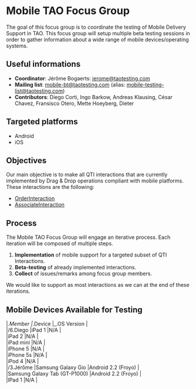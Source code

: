 <!--
author:
    - 'Patrick Plichart'
created_at: '2013-10-15 11:44:02'
updated_at: '2014-02-13 16:49:20'
tags:
    - 'Contribution Focus Groups'
-->

Mobile TAO Focus Group
======================

The goal of this focus group is to coordinate the testing of Mobile Delivery Support in TAO. This focus group will setup multiple beta testing sessions in order to gather information about a wide range of mobile devices/operating systems.

Useful informations
-------------------

-   **Coordinator**: Jérôme Bogaerts: jerome@taotesting.com
-   **Mailing list**: mobile-bt@taotesting.com (alias: mobile-testing-list@taotesting.com)
-   **Contributors**: Diego Corti, Ingo Barkow, Andreas Klausing, César Chavez, Fransisco Otero, Mette Hoeyberg, Dieter

Targeted platforms
------------------

-   Android
-   iOS

Objectives
----------

Our main objective is to make all QTI interactions that are currently implemented by Drag & Drop operations compliant with mobile platforms. These interactions are the following:

-   [OrderInteraction](http://www.imsglobal.org/question/qtiv2p1/imsqti_infov2p1.html#element10283)
-   [AssociateInteraction](http://www.imsglobal.org/question/qtiv2p1/imsqti_infov2p1.html#element10291)

Process
-------

The Mobile TAO Focus Group will engage an iterative process. Each iteration will be composed of multiple steps.

1.  **Implementation** of mobile support for a targeted subset of QTI Interactions.
2.  **Beta-testing** of already implemented interactions.
3.  **Collect** of issues/remarks among focus group members.

We would like to support as most interactions as we can at the end of these iterations.

Mobile Devices Available for Testing
------------------------------------

|*.Member |*.Device |\_.OS Version |\
|/6.Diego |iPad 1 |N/A |\
 |iPad 2 |N/A |\
 |iPad mini |N/A |\
 |iPhone 5 |N/A |\
 |iPhone 5s |N/A |\
 |iPod 4 |N/A |\
|/3.Jérôme |Samsung Galaxy Gio |Android 2.2 (Froyo) |\
 |Samsung Galaxy Tab (GT-P1000) |Android 2.2 (Froyo) |\
 |IPad 1 |N/A |


